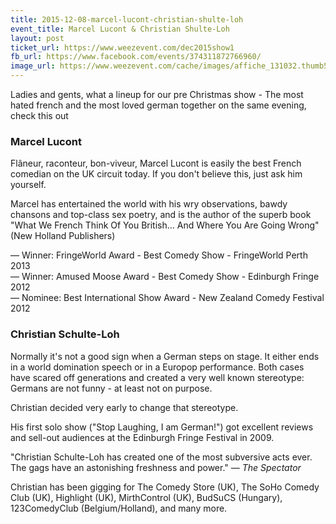 ```yaml
---
title: 2015-12-08-marcel-lucont-christian-shulte-loh
event_title: Marcel Lucont & Christian Shulte-Loh
layout: post
ticket_url: https://www.weezevent.com/dec2015show1
fb_url: https://www.facebook.com/events/374311872766960/
image_url: https://www.weezevent.com/cache/images/affiche_131032.thumb53700.1441987174.jpg
---
```


Ladies and gents, what a lineup for our pre Christmas show - The most hated french and the most loved german together on the same evening, check this out 

### Marcel Lucont
Flâneur, raconteur, bon-viveur, Marcel Lucont is easily the best French comedian on the UK circuit today. If you don't believe this, just ask him yourself. 

Marcel has entertained the world with his wry observations, bawdy chansons and top-class sex poetry, and is the author of the superb book "What We French Think Of You British... And Where You Are Going Wrong" (New Holland Publishers)

&mdash; Winner: FringeWorld Award - Best Comedy Show - FringeWorld Perth 2013  
&mdash; Winner: Amused Moose Award - Best Comedy Show - Edinburgh Fringe 2012  
&mdash; Nominee: Best International Show Award - New Zealand Comedy Festival 2012  


### Christian Schulte-Loh
Normally it's not a good sign when a German steps on stage. It either ends in a world domination speech or in a Europop performance. Both cases have scared off generations and created a very well known stereotype:  
Germans are not funny - at least not on purpose.

Christian decided very early to change that stereotype.

His first solo show ("Stop Laughing, I am German!") got excellent reviews and sell-out audiences at the Edinburgh Fringe Festival in 2009.

"Christian Schulte-Loh has created one of the most subversive acts ever. The gags have an astonishing freshness and power." &mdash; *The Spectator*

Christian has been gigging for The Comedy Store (UK), The SoHo Comedy Club (UK), Highlight (UK), MirthControl (UK), BudSuCS (Hungary), 123ComedyClub (Belgium/Holland), and many more.